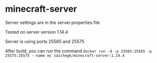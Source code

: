 # minecraft-server

Server settings are in the server.properties file

Tested on server version 1.14.4

Server is using ports 25565 and 25575

After build, you can run the command
`docker run -d -p 25565:25565 -p 25575:25575 --name mc zaichegk/minecraft-server:1.14.4`
